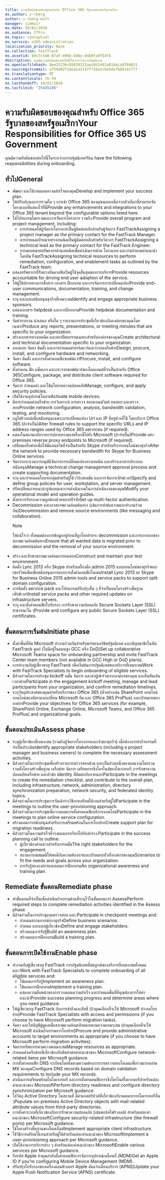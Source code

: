 ```yaml
---
title: ความรับผิดชอบของคุณสำหรับ Office 365 รัฐบาลของสหรัฐอเมริกา
ms.author: v-rberg
author: v-rberg-msft
manager: jimmuir
ms.date: 10/01/2018
ms.audience: ITPro
ms.topic: conceptual
ms.service: o365-administration
localization_priority: None
ms.collection: FastTrack
ms.assetid: 64c7c548-87af-496b-b48e-04b9fa9f54f8
description: คุณมีความรับผิดชอบต่อไปนี้ในระหว่างการปฐมนิเทศ
ms.openlocfilehash: 9ee2523bc85838322aac8d1461a01daca9f84651
ms.sourcegitcommit: a754d02f1dea1a2147f716a2cbebda7b68141777
ms.translationtype: MT
ms.contentlocale: th-TH
ms.lasthandoff: 10/01/2018
ms.locfileid: "25445180"
---
```

# <a name="your-responsibilities-for-office-365-us-government"></a><span data-ttu-id="b4777-103">ความรับผิดชอบของคุณสำหรับ Office 365 รัฐบาลของสหรัฐอเมริกา</span><span class="sxs-lookup"><span data-stu-id="b4777-103">Your Responsibilities for Office 365 US Government</span></span>

<span data-ttu-id="b4777-104">คุณมีความรับผิดชอบต่อไปนี้ในระหว่างการปฐมนิเทศ</span><span class="sxs-lookup"><span data-stu-id="b4777-104">You have the following responsibilities during onboarding.</span></span>
  
## <a name="general"></a><span data-ttu-id="b4777-105">ทั่วไป</span><span class="sxs-lookup"><span data-stu-id="b4777-105">General</span></span>

- <span data-ttu-id="b4777-106">พัฒนา และใช้งานแผนความสำเร็จของคุณ</span><span class="sxs-lookup"><span data-stu-id="b4777-106">Develop and implement your success plan.</span></span>   
- <span data-ttu-id="b4777-107">ให้ปรับปรุงและการรวมใด ๆ การเช่า Office 365 ของคุณนอกเหนือจากตัวเลือกที่สามารถจัดโครงแบบที่แสดงไว้ที่นี่</span><span class="sxs-lookup"><span data-stu-id="b4777-107">Provide any enhancements and integrations to your Office 365 tenant beyond the configurable options listed here.</span></span>    
- <span data-ttu-id="b4777-108">ให้โปรแกรมโดยรวมและการจัดการโครงการ รวมถึง:</span><span class="sxs-lookup"><span data-stu-id="b4777-108">Provide overall program and project management, including:</span></span>     
  - <span data-ttu-id="b4777-109">การกำหนดให้ผู้จัดการโครงการเป็นผู้ติดต่อหลักสำหรับผู้จัดการ FastTrack</span><span class="sxs-lookup"><span data-stu-id="b4777-109">Assigning a project manager as the primary contact for the FastTrack Manager.</span></span>   
  - <span data-ttu-id="b4777-110">การกำหนดเป้าหมายทางเทคนิคเป็นผู้ติดต่อหลักสำหรับวิศวกร FastTrack</span><span class="sxs-lookup"><span data-stu-id="b4777-110">Assigning a technical lead as the primary contact for the FastTrack Engineer.</span></span>  
  - <span data-ttu-id="b4777-111">การมอบหมายทรัพยากรด้านเทคนิคเพื่อดำเนินการด้าน โครงแบบ และงานท่าตามคำแนะนำ โดยทีม FastTrack</span><span class="sxs-lookup"><span data-stu-id="b4777-111">Assigning technical resources to perform remediation, configuration, and enablement tasks as outlined by the FastTrack team.</span></span>   
- <span data-ttu-id="b4777-112">แสดงทรัพยากรที่รับแรงบันดาลขับเริ่มผู้ใช้จุดสิ้นสุดของการบริการ</span><span class="sxs-lookup"><span data-stu-id="b4777-112">Provide resources accountable for driving end user adoption of the service.</span></span>    
- <span data-ttu-id="b4777-113">ให้ผู้ใช้ปลายทางการสื่อสาร เอกสาร ฝึกอบรม และการจัดการการเปลี่ยนแปลง</span><span class="sxs-lookup"><span data-stu-id="b4777-113">Provide end-user communications, documentation, training, and change management.</span></span>    
- <span data-ttu-id="b4777-114">ระบุ และแลกสนับสนุนธุรกิจที่เหมาะสม</span><span class="sxs-lookup"><span data-stu-id="b4777-114">Identify and engage appropriate business sponsors.</span></span>     
- <span data-ttu-id="b4777-115">แสดงเอกสาร helpdesk และการฝึกอบรม</span><span class="sxs-lookup"><span data-stu-id="b4777-115">Provide helpdesk documentation and training.</span></span>     
- <span data-ttu-id="b4777-116">จัดทำรายงาน นำเสนอ หรือใด ๆ รายงานการประชุมที่เกี่ยวข้องกับองค์กรของคุณโดยเฉพาะ</span><span class="sxs-lookup"><span data-stu-id="b4777-116">Produce any reports, presentations, or meeting minutes that are specific to your organization.</span></span>     
- <span data-ttu-id="b4777-117">สร้างเอกสารทางเทคนิค และสถาปัตยกรรมเฉพาะสำหรับองค์กรของคุณ</span><span class="sxs-lookup"><span data-stu-id="b4777-117">Create architectural and technical documentation specific to your organization.</span></span>     
- <span data-ttu-id="b4777-118">ออกแบบ จัดหา ติดตั้ง และการกำหนดค่าฮาร์ดแวร์และระบบเครือข่าย</span><span class="sxs-lookup"><span data-stu-id="b4777-118">Design, procure, install, and configure hardware and networking.</span></span>    
- <span data-ttu-id="b4777-119">จัดหา ติดตั้ง และการตั้งค่าคอนฟิกซอฟต์แวร์</span><span class="sxs-lookup"><span data-stu-id="b4777-119">Procure, install, and configure software.</span></span>     
- <span data-ttu-id="b4777-120">ตั้งค่าคอน ฟิก แพ็คเกจ และกระจายซอฟต์แวร์ของไคลเอนต์ที่จำเป็นสำหรับ Office 365</span><span class="sxs-lookup"><span data-stu-id="b4777-120">Configure, package, and distribute client software required for Office 365.</span></span>    
- <span data-ttu-id="b4777-121">จัดการ กำหนดค่า และใช้นโยบายความปลอดภัย</span><span class="sxs-lookup"><span data-stu-id="b4777-121">Manage, configure, and apply security policies.</span></span>    
- <span data-ttu-id="b4777-122">เปิดใช้งานอุปกรณ์โมบาย</span><span class="sxs-lookup"><span data-stu-id="b4777-122">Activate mobile devices.</span></span>    
- <span data-ttu-id="b4777-123">มีการกำหนดค่าเครือข่าย การวิเคราะห์ การตรวจ สอบแบนด์วิดท์ ทดสอบ และตรวจสอบ</span><span class="sxs-lookup"><span data-stu-id="b4777-123">Provide network configuration, analysis, bandwidth validation, testing, and monitoring.</span></span> 
- <span data-ttu-id="b4777-124">กฎไฟร์วอลล์เพื่อสนับสนุนเฉพาะการเปลี่ยนแปลง Url และ IP ที่อยู่ช่วงที่ใช้ โดยบริการ Office 365 (ถ้าจำเป็น)</span><span class="sxs-lookup"><span data-stu-id="b4777-124">Alter firewall rules to support the specific URLs and IP address ranges used by Office 365 services (if required).</span></span>
- <span data-ttu-id="b4777-125">แสดงในสถานกลับรายการปลายทางของพร็อกซีไปยัง Microsoft (ถ้าจำเป็น)</span><span class="sxs-lookup"><span data-stu-id="b4777-125">Provide on-premises reverse proxy endpoints to Microsoft (if required).</span></span>     
- <span data-ttu-id="b4777-126">เปลี่ยนเครือข่ายเพื่อให้มีแบนด์วิธที่จำเป็นสำหรับ Skype สำหรับบริการออนไลน์ของธุรกิจ</span><span class="sxs-lookup"><span data-stu-id="b4777-126">Alter the network to provide necessary bandwidth for Skype for Business Online services.</span></span>   
- <span data-ttu-id="b4777-127">จัดการกระบวนการอนุมัติจัดการการเปลี่ยนแปลงทางเทคนิค และสร้างเอกสารประกอบสนับสนุน</span><span class="sxs-lookup"><span data-stu-id="b4777-127">Manage a technical change management approval process and create supporting documentation.</span></span>    
- <span data-ttu-id="b4777-128">ระบุ และกำหนดนโยบายกลุ่มสำหรับผู้ใช้ เวิร์กสเตชัน และการจัดการเซิร์ฟเวอร์</span><span class="sxs-lookup"><span data-stu-id="b4777-128">Specify and define group policies for user, workstation, and server management.</span></span>    
- <span data-ttu-id="b4777-129">ปรับเปลี่ยนการแนะนำรูปแบบและการดำเนินงานในการดำเนินงานของคุณ</span><span class="sxs-lookup"><span data-stu-id="b4777-129">Modify your operational model and operation guides.</span></span>   
- <span data-ttu-id="b4777-130">ตั้งค่าการรับรองความถูกต้องด้วยหลายปัจจัย</span><span class="sxs-lookup"><span data-stu-id="b4777-130">Set up multi-factor authentication.</span></span>   
- <span data-ttu-id="b4777-131">Decommission และเอาสภาพแวดล้อมต้นทาง (เช่นการส่งข้อความและทำงานร่วมกัน)</span><span class="sxs-lookup"><span data-stu-id="b4777-131">Decommission and remove source environments (like messaging and collaboration).</span></span> 
    > [!NOTE]
    > <span data-ttu-id="b4777-132">ให้แน่ใจว่า ทั้งหมดต้องการข้อมูลอยู่ก่อนที่ถูกโยกย้ายจะ decommission และการเอาออกของสภาพแวดล้อมต้นทาง</span><span class="sxs-lookup"><span data-stu-id="b4777-132">Ensure that all wanted data is migrated prior to decommission and the removal of your source environment.</span></span>   
- <span data-ttu-id="b4777-133">สร้าง และรักษาสภาพแวดล้อมการทดสอบ</span><span class="sxs-lookup"><span data-stu-id="b4777-133">Construct and maintain your test environment.</span></span>  
- <span data-ttu-id="b4777-134">ติดตั้ง Lync 2013 หรือ Skype สำหรับเครื่องมือ admin 2015 แบบออนไลน์ของธุรกิจและเซอร์วิสแพ็คเพื่อสนับสนุนการแยกการตั้งค่าคอนฟิกโดเมน</span><span class="sxs-lookup"><span data-stu-id="b4777-134">Install Lync 2013 or Skype for Business Online 2015 admin tools and service packs to support split domain configuration.</span></span>    
- <span data-ttu-id="b4777-135">การติดตั้ง service pack และโปรแกรมปรับปรุงอื่น ๆ ที่จำเป็นบนโครงสร้างพื้นฐานเซิร์ฟเวอร์</span><span class="sxs-lookup"><span data-stu-id="b4777-135">Install service packs and other required updates on infrastructure servers.</span></span>     
- <span data-ttu-id="b4777-136">ระบุ และตั้งค่าคอนฟิกใบรับรอง การรักษาความปลอดภัย Secure Sockets Layer (SSL) สาธารณะใด ๆ</span><span class="sxs-lookup"><span data-stu-id="b4777-136">Provide and configure any public Secure Sockets Layer (SSL) certificates.</span></span> 
    
## <a name="initiate-phase"></a><span data-ttu-id="b4777-137">ขั้นตอนการเริ่มต้น</span><span class="sxs-lookup"><span data-stu-id="b4777-137">Initiate phase</span></span>

- <span data-ttu-id="b4777-138">ตั้งค่าพื้นที่ทีม Microsoft ทำงานร่วมกันสำหรับพาร์ตเนอร์ชิพปฐมนิเทศ และเชิญสมาชิกในทีม FastTrack ศูนย์ (ไม่มีอยู่ในแผนสูง GCC หรือ DoD)</span><span class="sxs-lookup"><span data-stu-id="b4777-138">Set up collaborative Microsoft Teams space for onboarding partnership and invite FastTrack Center team members (not available in GCC High or DoD plans).</span></span>   
- <span data-ttu-id="b4777-139">การทำงานกับผู้เชี่ยวชาญ FastTrack เพื่อเริ่มต้นการปฐมนิเทศของบริการที่เหมาะสม</span><span class="sxs-lookup"><span data-stu-id="b4777-139">Work with FastTrack Specialists to begin onboarding of eligible services.</span></span>    
- <span data-ttu-id="b4777-140">มีส่วนร่วมในการประชุม kickoff หมั้น จัดการ และนำผู้เข้าร่วมจากองค์กรของคุณ และยืนยันเส้นเวลาด้าน</span><span class="sxs-lookup"><span data-stu-id="b4777-140">Participate in the engagement kickoff meeting, manage and lead participants from your organization, and confirm remediation timelines.</span></span>    
- <span data-ttu-id="b4777-141">ระบุวัตถุประสงค์ของคุณสำหรับบริการของ Office 365 (ตัวอย่างเช่น SharePoint ออนไลน์ ออนไลน์ของอัตราแลกเปลี่ยน Microsoft ทีม และ Office 365 ProPlus) และเป้าหมายขององค์กร</span><span class="sxs-lookup"><span data-stu-id="b4777-141">Provide your objectives for Office 365 services (for example, SharePoint Online, Exchange Online, Microsoft Teams, and Office 365 ProPlus) and organizational goals.</span></span>
    
## <a name="assess-phase"></a><span data-ttu-id="b4777-142">ขั้นตอนประเมิน</span><span class="sxs-lookup"><span data-stu-id="b4777-142">Assess phase</span></span>

- <span data-ttu-id="b4777-143">ระบุผู้เกี่ยวข้องที่เหมาะสม (รวมถึงผู้จัดการโครงการและเจ้าของธุรกิจ) เมื่อต้องการทำกิจกรรมที่จำเป็นประเมิน</span><span class="sxs-lookup"><span data-stu-id="b4777-143">Identify appropriate stakeholders (including a project manager and business owners) to complete the necessary assessment activities.</span></span>    
- <span data-ttu-id="b4777-144">มีส่วนร่วมในการประชุมเพื่อสร้างรายการตรวจสอบด้าน และเป็นส่วนหนึ่งของแผนงานโดยรวม รวมทั้งโครงสร้างพื้นฐาน เครือข่าย จัดการ เตรียมการซิงโครไนส์ของไดเรกทอรี การรักษาความปลอดภัยเครือข่าย และหัวข้อ identity ที่ติดต่อกับภายนอก</span><span class="sxs-lookup"><span data-stu-id="b4777-144">Participate in the meetings to create the remediation checklist, and contribute to the overall plan, including infrastructure, network, administration, directory synchronization preparation, network security, and federated identity topics.</span></span> 
- <span data-ttu-id="b4777-145">มีส่วนร่วมในการประชุมการจัดเค้าร่างวิธีการเตรียมใช้งานสำหรับผู้ใช้</span><span class="sxs-lookup"><span data-stu-id="b4777-145">Participate in the meetings to outline the user-provisioning approach.</span></span>     
- <span data-ttu-id="b4777-146">มีส่วนร่วมในการประชุมเพื่อวางแผนการตั้งค่าคอนฟิกบริการออนไลน์</span><span class="sxs-lookup"><span data-stu-id="b4777-146">Participate in the meetings to plan online service configuration.</span></span>    
- <span data-ttu-id="b4777-147">สร้างแผนการสนับสนุนสำหรับการเตรียมพร้อมในการโยกย้าย</span><span class="sxs-lookup"><span data-stu-id="b4777-147">Create support plan for migration readiness.</span></span>    
- <span data-ttu-id="b4777-148">มีส่วนร่วมในความสำเร็จที่วางแผนการเรียกไปยังเค้าร่าง:</span><span class="sxs-lookup"><span data-stu-id="b4777-148">Participate in the success planning call to outline:</span></span>   
  - <span data-ttu-id="b4777-149">ผู้เกี่ยวข้องด้านขวาสำหรับการหมั้น</span><span class="sxs-lookup"><span data-stu-id="b4777-149">The right stakeholders for the engagement.</span></span>   
  - <span data-ttu-id="b4777-150">สถานการณ์สมมติให้พอดีกับความต้องการและเป้าหมายทั่วทั้งองค์กรของคุณ</span><span class="sxs-lookup"><span data-stu-id="b4777-150">Scenarios to fit the needs and goals across your organization.</span></span>   
  - <span data-ttu-id="b4777-151">การรับรู้ขององค์กรและแผนการฝึกอบรม</span><span class="sxs-lookup"><span data-stu-id="b4777-151">An organizational awareness and training plan.</span></span>
    
## <a name="remediate-phase"></a><span data-ttu-id="b4777-152">Remediate ขั้นตอน</span><span class="sxs-lookup"><span data-stu-id="b4777-152">Remediate phase</span></span>

- <span data-ttu-id="b4777-153">ทำขั้นตอนที่จำเป็นเพื่อดำเนินกิจกรรมด้านที่ระบุไว้ในขั้นตอนการ Assess</span><span class="sxs-lookup"><span data-stu-id="b4777-153">Perform required steps to complete remediation activities identified in the Assess phase.</span></span>  
- <span data-ttu-id="b4777-154">มีส่วนร่วมในการประชุมจุดตรวจสอบ และ:</span><span class="sxs-lookup"><span data-stu-id="b4777-154">Participate in checkpoint meetings and:</span></span>   
  - <span data-ttu-id="b4777-155">กำหนดสถานการณ์ทางธุรกิจ</span><span class="sxs-lookup"><span data-stu-id="b4777-155">Define business scenarios.</span></span>  
  - <span data-ttu-id="b4777-156">กำหนด และแลกผู้เกี่ยวข้อง</span><span class="sxs-lookup"><span data-stu-id="b4777-156">Define and engage stakeholders.</span></span>  
  - <span data-ttu-id="b4777-157">สร้างแผนการรับรู้</span><span class="sxs-lookup"><span data-stu-id="b4777-157">Build an awareness plan.</span></span> 
  - <span data-ttu-id="b4777-158">สร้างแผนการฝึกอบรม</span><span class="sxs-lookup"><span data-stu-id="b4777-158">Build a training plan.</span></span>
    
## <a name="enable-phase"></a><span data-ttu-id="b4777-159">ขั้นตอนการเปิดใช้งาน</span><span class="sxs-lookup"><span data-stu-id="b4777-159">Enable phase</span></span>

- <span data-ttu-id="b4777-160">ทำงานกับผู้เชี่ยวชาญ FastTrack การปฐมนิเทศที่สมบูรณ์ของบริการที่เหมาะสมทั้งหมด และ:</span><span class="sxs-lookup"><span data-stu-id="b4777-160">Work with FastTrack Specialists to complete onboarding of all eligible services and:</span></span>  
  - <span data-ttu-id="b4777-161">ใช้แผนการรับรู้</span><span class="sxs-lookup"><span data-stu-id="b4777-161">Implement an awareness plan.</span></span>   
  - <span data-ttu-id="b4777-162">ใช้แผนการฝึกอบรม</span><span class="sxs-lookup"><span data-stu-id="b4777-162">Implement a training plan.</span></span>   
  - <span data-ttu-id="b4777-163">แสดงความคืบหน้าของการวางแผนความสำเร็จ และกำหนดพื้นที่ที่คุณต้องการให้คำแนะนำ</span><span class="sxs-lookup"><span data-stu-id="b4777-163">Provide success planning progress and determine areas where you need guidance.</span></span>  
- <span data-ttu-id="b4777-164">ให้ผู้เชี่ยวชาญ FastTrack กับการเข้าถึงและสิทธิ์ (ถ้าคุณเลือกที่จะให้ Microsoft ทำงานโยกย้าย)</span><span class="sxs-lookup"><span data-stu-id="b4777-164">Provide FastTrack Specialists with access and permissions (if you choose to have Microsoft perform migration tasks).</span></span>   
- <span data-ttu-id="b4777-165">จัดหา และใส่บัญชีผู้ดูแลเพื่อสภาพแวดล้อมเป้าหมายตามความเหมาะสม (ถ้าคุณเลือกที่จะให้ Microsoft ดำเนินกิจกรรมการโยกย้าย)</span><span class="sxs-lookup"><span data-stu-id="b4777-165">Procure and provide administrative accounts to target environments as appropriate (if you choose to have Microsoft perform migration activities).</span></span>    
- <span data-ttu-id="b4777-166">จัดการทรัพยากรตามความเหมาะสม</span><span class="sxs-lookup"><span data-stu-id="b4777-166">Manage resources as appropriate.</span></span>     
- <span data-ttu-id="b4777-167">กำหนดค่าเครือข่ายที่เกี่ยวข้องกับสินค้าต่อคำแนะนำของ Microsoft</span><span class="sxs-lookup"><span data-stu-id="b4777-167">Configure network-related items per Microsoft guidance.</span></span>    
- <span data-ttu-id="b4777-168">การตั้งค่าคอนฟิก DNS ระเบียนโดยยึดตามความต้องการการตรวจสอบโดเมนเพื่อรวมเรกคอร์ด MX ของคุณ</span><span class="sxs-lookup"><span data-stu-id="b4777-168">Configure DNS records based on domain validation requirements to include your MX records.</span></span>    
- <span data-ttu-id="b4777-169">ดำเนินการเตรียมพร้อมในไดเรกทอรี และการตั้งค่าคอนฟิกการซิงโครไนส์ไดเรกทอรีสำหรับแต่ละคำแนะนำของ Microsoft</span><span class="sxs-lookup"><span data-stu-id="b4777-169">Perform directory readiness and configure directory synchronization per Microsoft guidance.</span></span>   
- <span data-ttu-id="b4777-170">ใส่วัตถุ Active Directory ในสถานที่ มีค่าแอตทริบิวต์ที่เกี่ยวข้องกับจดหมายจากไดเรกทอรีอื่น ๆ</span><span class="sxs-lookup"><span data-stu-id="b4777-170">Populate on-premises Active Directory objects with mail-related attribute values from third-party directories.</span></span>    
- <span data-ttu-id="b4777-171">การตั้งค่าระบบที่เกี่ยวข้องกับการรักษาความปลอดภัย (เช่นพอร์ตไฟร์วอลล์) สำหรับแต่ละคำแนะนำของ Microsoft</span><span class="sxs-lookup"><span data-stu-id="b4777-171">Configure security-related infrastructure (like firewall ports) per Microsoft guidance.</span></span>    
- <span data-ttu-id="b4777-172">ใช้โครงสร้างพื้นฐานของไคลเอ็นต์</span><span class="sxs-lookup"><span data-stu-id="b4777-172">Implement appropriate client infrastructure.</span></span>   
- <span data-ttu-id="b4777-173">ใช้วิธีการเตรียมใช้งานสำหรับผู้ใช้สำหรับแต่ละคำแนะนำของ Microsoft</span><span class="sxs-lookup"><span data-stu-id="b4777-173">Implement a user-provisioning approach per Microsoft guidance.</span></span>    
- <span data-ttu-id="b4777-174">เปิดใช้งานการบริการต่าง ๆ สำหรับแต่ละคำแนะนำของ Microsoft</span><span class="sxs-lookup"><span data-stu-id="b4777-174">Enable various services per Microsoft guidance.</span></span>    
- <span data-ttu-id="b4777-175">รับรหัส Apple ถ้าคุณกำลังตั้งค่าคอนฟิกการจัดการอุปกรณ์เคลื่อนที่ (MDM)</span><span class="sxs-lookup"><span data-stu-id="b4777-175">Get an Apple ID if you're configuring Mobile Device Management (MDM).</span></span>   
- <span data-ttu-id="b4777-176">ปรับปรุงใบรับรองของเครื่องคอมพิวเตอร์ Apple ดันแจ้งเตือนบริการ (APNS)</span><span class="sxs-lookup"><span data-stu-id="b4777-176">Update your Apple Push Notification Service (APNS) certificate.</span></span>
    

  

